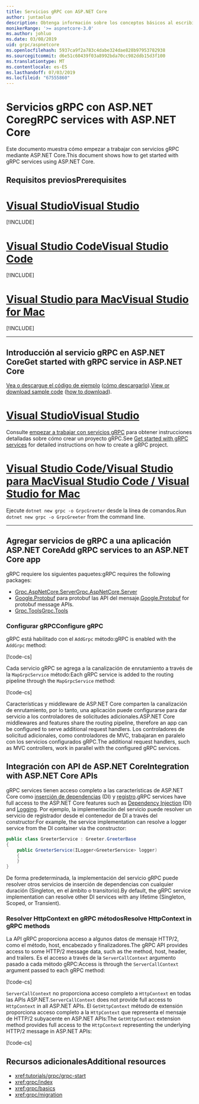 ```yaml
---
title: Servicios gRPC con ASP.NET Core
author: juntaoluo
description: Obtenga información sobre los conceptos básicos al escribir servicios gRPC con ASP.NET Core.
monikerRange: '>= aspnetcore-3.0'
ms.author: johluo
ms.date: 03/08/2019
uid: grpc/aspnetcore
ms.openlocfilehash: 5937ca9f2a783c4dabe324dae828b97953782938
ms.sourcegitcommit: d6e51c60439f03a8992bda70cc982ddb15d3f100
ms.translationtype: MT
ms.contentlocale: es-ES
ms.lasthandoff: 07/03/2019
ms.locfileid: "67555860"
---
```

# <a name="grpc-services-with-aspnet-core"></a><span data-ttu-id="7a109-103">Servicios gRPC con ASP.NET Core</span><span class="sxs-lookup"><span data-stu-id="7a109-103">gRPC services with ASP.NET Core</span></span>

<span data-ttu-id="7a109-104">Este documento muestra cómo empezar a trabajar con servicios gRPC mediante ASP.NET Core.</span><span class="sxs-lookup"><span data-stu-id="7a109-104">This document shows how to get started with gRPC services using ASP.NET Core.</span></span>

## <a name="prerequisites"></a><span data-ttu-id="7a109-105">Requisitos previos</span><span class="sxs-lookup"><span data-stu-id="7a109-105">Prerequisites</span></span>

# <a name="visual-studiotabvisual-studio"></a>[<span data-ttu-id="7a109-106">Visual Studio</span><span class="sxs-lookup"><span data-stu-id="7a109-106">Visual Studio</span></span>](#tab/visual-studio)

[!INCLUDE[](~/includes/net-core-prereqs-vs-3.0.md)]

# <a name="visual-studio-codetabvisual-studio-code"></a>[<span data-ttu-id="7a109-107">Visual Studio Code</span><span class="sxs-lookup"><span data-stu-id="7a109-107">Visual Studio Code</span></span>](#tab/visual-studio-code)

[!INCLUDE[](~/includes/net-core-prereqs-vsc-3.0.md)]

# <a name="visual-studio-for-mactabvisual-studio-mac"></a>[<span data-ttu-id="7a109-108">Visual Studio para Mac</span><span class="sxs-lookup"><span data-stu-id="7a109-108">Visual Studio for Mac</span></span>](#tab/visual-studio-mac)

[!INCLUDE[](~/includes/net-core-prereqs-mac-3.0.md)]

---

## <a name="get-started-with-grpc-service-in-aspnet-core"></a><span data-ttu-id="7a109-109">Introducción al servicio gRPC en ASP.NET Core</span><span class="sxs-lookup"><span data-stu-id="7a109-109">Get started with gRPC service in ASP.NET Core</span></span>

<span data-ttu-id="7a109-110">[Vea o descargue el código de ejemplo](https://github.com/aspnet/AspNetCore.Docs/tree/master/aspnetcore/tutorials/grpc/grpc-start/sample) ([cómo descargarlo](xref:index#how-to-download-a-sample)).</span><span class="sxs-lookup"><span data-stu-id="7a109-110">[View or download sample code](https://github.com/aspnet/AspNetCore.Docs/tree/master/aspnetcore/tutorials/grpc/grpc-start/sample) ([how to download](xref:index#how-to-download-a-sample)).</span></span>

# <a name="visual-studiotabvisual-studio"></a>[<span data-ttu-id="7a109-111">Visual Studio</span><span class="sxs-lookup"><span data-stu-id="7a109-111">Visual Studio</span></span>](#tab/visual-studio)

<span data-ttu-id="7a109-112">Consulte [empezar a trabajar con servicios gRPC](xref:tutorials/grpc/grpc-start) para obtener instrucciones detalladas sobre cómo crear un proyecto gRPC.</span><span class="sxs-lookup"><span data-stu-id="7a109-112">See [Get started with gRPC services](xref:tutorials/grpc/grpc-start) for detailed instructions on how to create a gRPC project.</span></span>

# <a name="visual-studio-code--visual-studio-for-mactabvisual-studio-codevisual-studio-mac"></a>[<span data-ttu-id="7a109-113">Visual Studio Code/Visual Studio para Mac</span><span class="sxs-lookup"><span data-stu-id="7a109-113">Visual Studio Code / Visual Studio for Mac</span></span>](#tab/visual-studio-code+visual-studio-mac)

<span data-ttu-id="7a109-114">Ejecute `dotnet new grpc -o GrpcGreeter` desde la línea de comandos.</span><span class="sxs-lookup"><span data-stu-id="7a109-114">Run `dotnet new grpc -o GrpcGreeter` from the command line.</span></span>

---

## <a name="add-grpc-services-to-an-aspnet-core-app"></a><span data-ttu-id="7a109-115">Agregar servicios de gRPC a una aplicación ASP.NET Core</span><span class="sxs-lookup"><span data-stu-id="7a109-115">Add gRPC services to an ASP.NET Core app</span></span>

<span data-ttu-id="7a109-116">gRPC requiere los siguientes paquetes:</span><span class="sxs-lookup"><span data-stu-id="7a109-116">gRPC requires the following packages:</span></span>

* [<span data-ttu-id="7a109-117">Grpc.AspNetCore.Server</span><span class="sxs-lookup"><span data-stu-id="7a109-117">Grpc.AspNetCore.Server</span></span>](https://www.nuget.org/packages/Grpc.AspNetCore.Server)
* <span data-ttu-id="7a109-118">[Google.Protobuf](https://www.nuget.org/packages/Google.Protobuf/) para protobuf las API del mensaje.</span><span class="sxs-lookup"><span data-stu-id="7a109-118">[Google.Protobuf](https://www.nuget.org/packages/Google.Protobuf/) for protobuf message APIs.</span></span>
* [<span data-ttu-id="7a109-119">Grpc.Tools</span><span class="sxs-lookup"><span data-stu-id="7a109-119">Grpc.Tools</span></span>](https://www.nuget.org/packages/Grpc.Tools/)

### <a name="configure-grpc"></a><span data-ttu-id="7a109-120">Configurar gRPC</span><span class="sxs-lookup"><span data-stu-id="7a109-120">Configure gRPC</span></span>

<span data-ttu-id="7a109-121">gRPC está habilitado con el `AddGrpc` método:</span><span class="sxs-lookup"><span data-stu-id="7a109-121">gRPC is enabled with the `AddGrpc` method:</span></span>

[!code-cs[](~/tutorials/grpc/grpc-start/sample/GrpcGreeter/Startup.cs?name=snippet&highlight=7)]

<span data-ttu-id="7a109-122">Cada servicio gRPC se agrega a la canalización de enrutamiento a través de la `MapGrpcService` método:</span><span class="sxs-lookup"><span data-stu-id="7a109-122">Each gRPC service is added to the routing pipeline through the `MapGrpcService` method:</span></span>

[!code-cs[](~/tutorials/grpc/grpc-start/sample/GrpcGreeter/Startup.cs?name=snippet&highlight=24)]

<span data-ttu-id="7a109-123">Características y middleware de ASP.NET Core comparten la canalización de enrutamiento, por lo tanto, una aplicación puede configurarse para dar servicio a los controladores de solicitudes adicionales.</span><span class="sxs-lookup"><span data-stu-id="7a109-123">ASP.NET Core middlewares and features share the routing pipeline, therefore an app can be configured to serve additional request handlers.</span></span> <span data-ttu-id="7a109-124">Los controladores de solicitud adicionales, como controladores de MVC, trabajaran en paralelo con los servicios configurados gRPC.</span><span class="sxs-lookup"><span data-stu-id="7a109-124">The additional request handlers, such as MVC controllers, work in parallel with the configured gRPC services.</span></span>

## <a name="integration-with-aspnet-core-apis"></a><span data-ttu-id="7a109-125">Integración con API de ASP.NET Core</span><span class="sxs-lookup"><span data-stu-id="7a109-125">Integration with ASP.NET Core APIs</span></span>

<span data-ttu-id="7a109-126">gRPC services tienen acceso completo a las características de ASP.NET Core como [inserción de dependencias](xref:fundamentals/dependency-injection) (DI) y [registro](xref:fundamentals/logging/index).</span><span class="sxs-lookup"><span data-stu-id="7a109-126">gRPC services have full access to the ASP.NET Core features such as [Dependency Injection](xref:fundamentals/dependency-injection) (DI) and [Logging](xref:fundamentals/logging/index).</span></span> <span data-ttu-id="7a109-127">Por ejemplo, la implementación del servicio puede resolver un servicio de registrador desde el contenedor de DI a través del constructor:</span><span class="sxs-lookup"><span data-stu-id="7a109-127">For example, the service implementation can resolve a logger service from the DI container via the constructor:</span></span>

```csharp
public class GreeterService : Greeter.GreeterBase
{
    public GreeterService(ILogger<GreeterService> logger)
    {
    }
}
```

<span data-ttu-id="7a109-128">De forma predeterminada, la implementación del servicio gRPC puede resolver otros servicios de inserción de dependencias con cualquier duración (Singleton, en el ámbito o transitorio).</span><span class="sxs-lookup"><span data-stu-id="7a109-128">By default, the gRPC service implementation can resolve other DI services with any lifetime (Singleton, Scoped, or Transient).</span></span>

### <a name="resolve-httpcontext-in-grpc-methods"></a><span data-ttu-id="7a109-129">Resolver HttpContext en gRPC métodos</span><span class="sxs-lookup"><span data-stu-id="7a109-129">Resolve HttpContext in gRPC methods</span></span>

<span data-ttu-id="7a109-130">La API gRPC proporciona acceso a algunos datos de mensaje HTTP/2, como el método, host, encabezado y finalizadores.</span><span class="sxs-lookup"><span data-stu-id="7a109-130">The gRPC API provides access to some HTTP/2 message data, such as the method, host, header, and trailers.</span></span> <span data-ttu-id="7a109-131">Es el acceso a través de la `ServerCallContext` argumento pasado a cada método gRPC:</span><span class="sxs-lookup"><span data-stu-id="7a109-131">Access is through the `ServerCallContext` argument passed to each gRPC method:</span></span>

[!code-cs[](~/tutorials/grpc/grpc-start/sample/GrpcGreeter/Services/GreeterService.cs?highlight=3-4&name=snippet)]

<span data-ttu-id="7a109-132">`ServerCallContext` no proporciona acceso completo a `HttpContext` en todas las APIs ASP.NET.</span><span class="sxs-lookup"><span data-stu-id="7a109-132">`ServerCallContext` does not provide full access to `HttpContext` in all ASP.NET APIs.</span></span> <span data-ttu-id="7a109-133">El `GetHttpContext` método de extensión proporciona acceso completo a la `HttpContext` que representa el mensaje de HTTP/2 subyacente en ASP.NET APIs:</span><span class="sxs-lookup"><span data-stu-id="7a109-133">The `GetHttpContext` extension method provides full access to the `HttpContext` representing the underlying HTTP/2 message in ASP.NET APIs:</span></span>

[!code-cs[](~/tutorials/grpc/grpc-start/sample/GrpcGreeter/Services/GreeterService.cs?name=snippet)]

## <a name="additional-resources"></a><span data-ttu-id="7a109-134">Recursos adicionales</span><span class="sxs-lookup"><span data-stu-id="7a109-134">Additional resources</span></span>

* <xref:tutorials/grpc/grpc-start>
* <xref:grpc/index>
* <xref:grpc/basics>
* <xref:grpc/migration>
